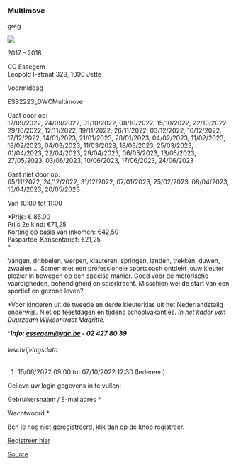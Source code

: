 ### Multimove

greg

![](https://s3-eu-west-1.amazonaws.com/os-kwdo/prod/vgc/images/activity/62a35978cd567_multimove_foto.jpg)

2017 - 2018

GC Essegem  
Leopold I-straat 329, 1090 Jette

Voormiddag

ESS2223\_DWCMultimove

Gaat door op:  
17/09/2022, 24/09/2022, 01/10/2022, 08/10/2022, 15/10/2022, 22/10/2022, 29/10/2022, 12/11/2022, 19/11/2022, 26/11/2022, 03/12/2022, 10/12/2022, 17/12/2022, 14/01/2023, 21/01/2023, 28/01/2023, 04/02/2023, 11/02/2023, 18/02/2023, 04/03/2023, 11/03/2023, 18/03/2023, 25/03/2023, 01/04/2023, 22/04/2023, 29/04/2023, 06/05/2023, 13/05/2023, 27/05/2023, 03/06/2023, 10/06/2023, 17/06/2023, 24/06/2023

Gaat niet door op:  
05/11/2022, 24/12/2022, 31/12/2022, 07/01/2023, 25/02/2023, 08/04/2023, 15/04/2023, 20/05/2023

Van 10:00 tot 11:00

*Prijs: € 85.00  
Prijs 2e kind: €71,25  
Korting op basis van inkomen: €42,50  
Paspartoe-Kansentarief: €21,25  
*

  
Vangen, dribbelen, werpen, klauteren, springen, landen, trekken, duwen, zwaaien … Samen met een professionele sportcoach ontdekt jouw kleuter plezier in bewegen op een speelse manier. Goed voor de motorische vaardigheden, behendigheid en spierkracht. Misschien wel de start van een sportief en gezond leven?

*Voor kinderen uit de tweede en derde kleuterklas uit het Nederlandstalig onderwijs. Niet op feestdagen en tijdens schoolvakanties. *In het kader van Duurzaam Wijkcontract Magritte.*  
  
****Info: [essegem@vgc.be](http://mailto:essegem@vgc.be/) - 02 427 80 39***

###### Inschrijvingsdata

1.  15/06/2022 09:00 tot 07/10/2022 12:30 (Iedereen)

Gelieve uw login gegevens in te vullen:

Gebruikersnaam / E-mailadres \* 

Wachtwoord \* 

  

Ben je nog niet geregistreerd, klik dan op de knop registreer.

[Registreer hier](/registration)

[Source](https://tickets.vgc.be/activity/subscribe/ESS2223_DWCMultimove)